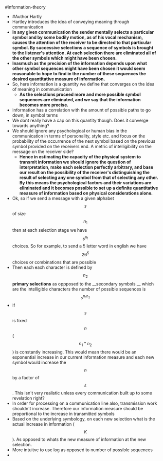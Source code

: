 #information-theory
- #Author Hartly
- Hartley introduces the idea of conveying meaning through communication
- __In any given communication the sender mentally selects a particular symbol and by some bodily
  motion, as of his vocal mechanism, causes the attention of the receiver to be directed to that
  particular symbol. By successive selections a sequence of symbols is brought to the listener's
  attention. At each selection there are eliminated all of the other symbols which might have been
  chosen.__
- __Inasmuch as the precision of the information depends upon what other symbol sequences might have
  been chosen it would seem reasonable to hope to find in the number of these sequences the desired
  quantitative measure of information.__
- So, here information is a quantity we define that converges on the idea of meaning in
  communication
    - __As the selections proceed more and more possible symbol sequences are eliminated, and we say
      that the information becomes more precise.__
- Information has a correlation with the amount of possible paths to go down, in symbol terms
- We dont really have a cap on this quantity though. Does it converge towards anything?
- We should ignore any psychological or human bias in the communication in terms of personality,
  style etc. and focus on the probability of the occurrence of the next symbol based on the previous
  symbol provided on the receivers end. A metric of intelligibility on the message on the receiver
  side?
    - __Hence in estimating the capacity of the physical system to transmit information we should
      ignore the question of interpretation, make each selection perfectly arbitrary, and **base our
      result on the possibility of the receiver's distinguishing the result of selecting any one
      symbol from that of selecting any other**. By this means the psychological factors and their
      variations are eliminated and it becomes possible to set up a definite quantitative measure of
      information based on physical considerations alone.__
- Ok, so if we send a message with a given alphabet $$s$$ of size $$n_1$$ then at each selection
  stage we have $$s^{n_1}$$ choices. So for example, to send a 5 letter word in english we have
  $$26^5$$ choices or combinations that are possible
- Then each each character is defined by $$n_2$$ __primary selections__ as oppposed to the
  __secondary symbols __ which are the intelligible characters the number of possible sequences is
  $$s^{n_1n_2}$$
- If $$s$$ is fixed $$n$$ ($$n_1*n_2$$) is constantly increasing. This would mean there would be an
  exponential increase in our current information measure and each new symbol would increase the
  $$n$$ by a factor of $$s$$. This isn't very realistic unless every communication built up to some
  revelation right?
- In order for processing on a communication line also, transmission work shouldn't increase.
  Therefore our information measure should be proportional to the increase in transmitted symbols
- Based on the underlying symbology, on each new selection what is the actual increase in
  information ($$K$$). As opposed to whats the new measure of information at the new selection.
- More intuitve to use log as opposed to number of possible sequences
-

